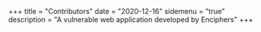+++
title = "Contributors"
date = "2020-12-16"
sidemenu = "true"
description = "A vulnerable web application developed by Enciphers"
+++

